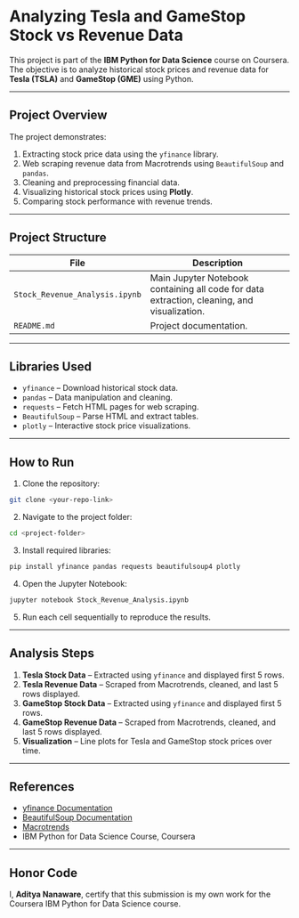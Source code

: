 # Analyzing Tesla and GameStop Stock vs Revenue Data

This project is part of the **IBM Python for Data Science** course on Coursera. The objective is to analyze historical stock prices and revenue data for **Tesla (TSLA)** and **GameStop (GME)** using Python.

---

## Project Overview

The project demonstrates:

1. Extracting stock price data using the `yfinance` library.
2. Web scraping revenue data from Macrotrends using `BeautifulSoup` and `pandas`.
3. Cleaning and preprocessing financial data.
4. Visualizing historical stock prices using **Plotly**.
5. Comparing stock performance with revenue trends.

---

## Project Structure

| File                           | Description                                                                                 |
| ------------------------------ | ------------------------------------------------------------------------------------------- |
| `Stock_Revenue_Analysis.ipynb` | Main Jupyter Notebook containing all code for data extraction, cleaning, and visualization. |
| `README.md`                    | Project documentation.                                                                      |

---

## Libraries Used

* `yfinance` – Download historical stock data.
* `pandas` – Data manipulation and cleaning.
* `requests` – Fetch HTML pages for web scraping.
* `BeautifulSoup` – Parse HTML and extract tables.
* `plotly` – Interactive stock price visualizations.

---

## How to Run

1. Clone the repository:

```bash
git clone <your-repo-link>
```

2. Navigate to the project folder:

```bash
cd <project-folder>
```

3. Install required libraries:

```bash
pip install yfinance pandas requests beautifulsoup4 plotly
```

4. Open the Jupyter Notebook:

```bash
jupyter notebook Stock_Revenue_Analysis.ipynb
```

5. Run each cell sequentially to reproduce the results.

---

## Analysis Steps

1. **Tesla Stock Data** – Extracted using `yfinance` and displayed first 5 rows.
2. **Tesla Revenue Data** – Scraped from Macrotrends, cleaned, and last 5 rows displayed.
3. **GameStop Stock Data** – Extracted using `yfinance` and displayed first 5 rows.
4. **GameStop Revenue Data** – Scraped from Macrotrends, cleaned, and last 5 rows displayed.
5. **Visualization** – Line plots for Tesla and GameStop stock prices over time.

---

## References

* [yfinance Documentation](https://pypi.org/project/yfinance/)
* [BeautifulSoup Documentation](https://www.crummy.com/software/BeautifulSoup/bs4/doc/)
* [Macrotrends](https://www.macrotrends.net/)
* IBM Python for Data Science Course, Coursera

---

## Honor Code

I, **Aditya Nanaware**, certify that this submission is my own work for the Coursera IBM Python for Data Science course.
